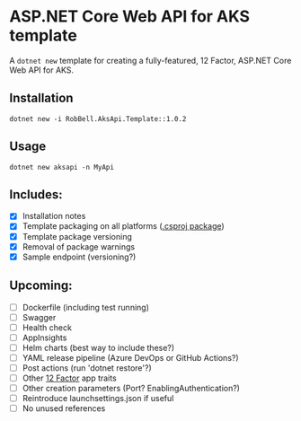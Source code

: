 # ASP.NET Core Web API for AKS template

A `dotnet new` template for creating a fully-featured, 12 Factor, ASP.NET Core Web API for AKS.

## Installation

```
dotnet new -i RobBell.AksApi.Template::1.0.2
```

## Usage

```
dotnet new aksapi -n MyApi
```

## Includes:

* [x] Installation notes
* [x] Template packaging on all platforms ([.csproj package](https://docs.microsoft.com/en-us/dotnet/core/tools/custom-templates#packing-a-template-into-a-nuget-package-nupkg-file))
* [x] Template package versioning
* [x] Removal of package warnings
* [x] Sample endpoint (versioning?)

## Upcoming:

* [ ] Dockerfile (including test running)
* [ ] Swagger
* [ ] Health check
* [ ] AppInsights
* [ ] Helm charts (best way to include these?)
* [ ] YAML release pipeline (Azure DevOps or GitHub Actions?)
* [ ] Post actions (run 'dotnet restore'?)
* [ ] Other [12 Factor](https://12factor.net/) app traits
* [ ] Other creation parameters (Port? EnablingAuthentication?)
* [ ] Reintroduce launchsettings.json if useful
* [ ] No unused references
